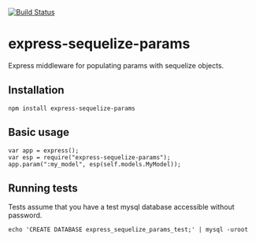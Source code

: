 [![Build Status](https://travis-ci.org/admittedly/express-sequelize-params.svg?branch=master)](https://travis-ci.org/admittedly/express-sequelize-params)

express-sequelize-params
========================

Express middleware for populating params with sequelize objects.

Installation
---
```
npm install express-sequelize-params
```

Basic usage
---
```
var app = express();
var esp = require("express-sequelize-params");
app.param(":my_model", esp(self.models.MyModel));
```

Running tests
---
Tests assume that you have a test mysql database accessible without password.
```
echo 'CREATE DATABASE express_sequelize_params_test;' | mysql -uroot
```

